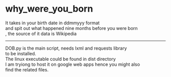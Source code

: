 # why_were_you_born
It takes in your birth date in ddmmyyy format <br>
and spit out what happened nine months before you were born <br>
, the source of it data is Wikipedia <br>
<hr>
DOB.py is the main script, needs lxml and requests library <br>
to be installed. <br>
The linux executable could be found in dist directory <br>
I am tryiong to host it on google web apps hence you might also <br>
find the related files.
